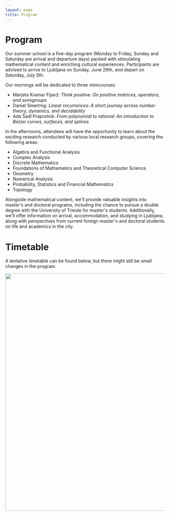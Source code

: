 ```yaml
---
layout: page
title: Program
---
```


# Program

Our summer school is a five-day program (Monday to Friday, Sunday and Saturday are arrival and departure days) packed with stimulating mathematical content and enriching cultural experiences. Participants are advised to arrive to Ljubljana on Sunday, June 29th, and depart on Saturday, July 5th.

<span class="minicourse">
Our mornings will be dedicated to three minicourses:
</span>

- Marjeta Kramar Fijavž: *Think positive: On positive matrices, operators, and semigroups*
- Daniel Smertnig: *Linear recurrences: A short journey across number theory, dynamics, and decidability* 
- Ada Šadl Praprotnik: *From polynomial to rational: An introduction to Bézier curves, surfaces, and splines*

<span class="researchgroup">
In the afternoons, attendees will have the opportunity to learn about the exciting research conducted by various local research groups, covering the following areas:
</span>

- Algebra and Functional Analysis
- Complex Analysis
- Discrete Mathematics
- Foundations of Mathematics and Theoretical Computer Science
- Geometry
- Numerical Analysis
- Probability, Statistics and Financial Mathematics
- Topology

<span class="info">
Alongside mathematical content, we'll provide valuable insights into master's and doctoral programs, including the chance to pursue a double degree with the University of Trieste for master's students. Additionally, we'll offer information on arrival, accommodation, and studying in Ljubljana, along with perspectives from current foreign master's and doctoral students on life and academics in the city.
</span>

<!---Throughout the week, we'll organize engaging cultural activities, starting with a guided tour of Ljubljana on the first day and an excursion to Bled on Wednesday. 
Participants can explore the memorial room of Josip Plemelj, the first rector of the University of Ljubljana and a renowned mathematician, to discover more about his life and contributions.-->

# Timetable

A tentative timetable can be found below, but there might still be small changes in the program.

				
					
<img src="https://github.com/user-attachments/assets/a9077d0d-ef0c-4643-9bf5-b89c11b5becd" width="750" />


